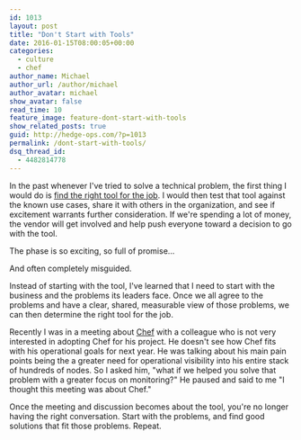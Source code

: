 ```yaml
---
id: 1013
layout: post
title: "Don't Start with Tools"
date: 2016-01-15T08:00:05+00:00
categories:
  - culture
  - chef
author_name: Michael
author_url: /author/michael
author_avatar: michael
show_avatar: false
read_time: 10
feature_image: feature-dont-start-with-tools
show_related_posts: true 
guid: http://hedge-ops.com/?p=1013
permalink: /dont-start-with-tools/
dsq_thread_id:
  - 4482814778
---
```

In the past whenever I've tried to solve a technical problem, the first thing I would do is [find the right tool for the job](/christmas-with-russians/). I would then test that tool against the known use cases, share it with others in the organization, and see if excitement warrants further consideration. If we're spending a lot of money, the vendor will get involved and help push everyone toward a decision to go with the tool.

The phase is so exciting, so full of promise...

And often completely misguided.<!--more-->

Instead of starting with the tool, I've learned that I need to start with the business and the problems its leaders face. Once we all agree to the problems and have a clear, shared, measurable view of those problems, we can then determine the right tool for the job.

Recently I was in a meeting about [Chef](/intrinsic-motivators-leading-to-chef/) with a colleague who is not very interested in adopting Chef for his project. He doesn't see how Chef fits with his operational goals for next year. He was talking about his main pain points being the a greater need for operational visibility into his entire stack of hundreds of nodes. So I asked him, "what if we helped you solve that problem with a greater focus on monitoring?" He paused and said to me "I thought this meeting was about Chef."

Once the meeting and discussion becomes about the tool, you're no longer having the right conversation. Start with the problems, and find good solutions that fit those problems. Repeat.